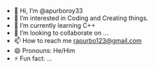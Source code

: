 - 👋 Hi, I’m @apurboroy33
- 👀 I’m interested in Coding and Creating things.
- 🌱 I’m currently learning C++
- 💞️ I’m looking to collaborate on ...
- 📫 How to reach me rapurbo123@gmail.com
- 😄 Pronouns: He/Him
- ⚡ Fun fact: ...

<!---
ApurboRoyGit/ApurboRoyGit is a ✨ special ✨ repository because its `README.md` (this file) appears on your GitHub profile.
You can click the Preview link to take a look at your changes.
--->
